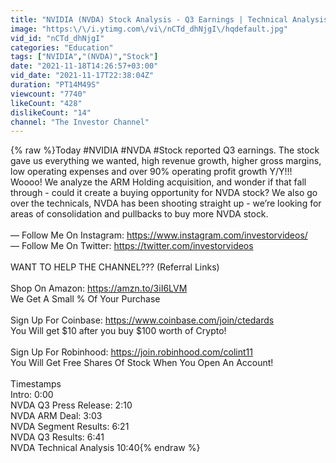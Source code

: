```yaml
---
title: "NVIDIA (NVDA) Stock Analysis - Q3 Earnings | Technical Analysis | Too Late To Buy NVDA Stock??"
image: "https:\/\/i.ytimg.com\/vi\/nCTd_dhNjgI\/hqdefault.jpg"
vid_id: "nCTd_dhNjgI"
categories: "Education"
tags: ["NVIDIA","(NVDA)","Stock"]
date: "2021-11-18T14:26:57+03:00"
vid_date: "2021-11-17T22:38:04Z"
duration: "PT14M49S"
viewcount: "7740"
likeCount: "428"
dislikeCount: "14"
channel: "The Investor Channel"
---
```

{% raw %}Today #NVIDIA #NVDA #Stock reported Q3 earnings. The stock gave us everything we wanted, high revenue growth, higher gross margins, low operating expenses and over 90% operating profit growth Y/Y!!! Woooo! We analyze the ARM Holding acquisition, and wonder if that fall through - could it create a buying opportunity for NVDA stock? We also go over the technicals, NVDA has been shooting straight up - we’re looking for areas of consolidation and pullbacks to buy more NVDA stock. <br /><br />— Follow Me On Instagram: <a rel="nofollow" target="blank" href="https://www.instagram.com/investorvideos/">https://www.instagram.com/investorvideos/</a><br />— Follow Me On Twitter: <a rel="nofollow" target="blank" href="https://twitter.com/investorvideos">https://twitter.com/investorvideos</a><br /><br />WANT TO HELP THE CHANNEL??? (Referral Links)<br /><br />Shop On Amazon: <a rel="nofollow" target="blank" href="https://amzn.to/3iI6LVM">https://amzn.to/3iI6LVM</a><br />We Get A Small % Of Your Purchase<br /><br />Sign Up For Coinbase: <a rel="nofollow" target="blank" href="https://www.coinbase.com/join/ctedards">https://www.coinbase.com/join/ctedards</a><br />You Will get $10 after you buy $100 worth of Crypto!<br /><br />Sign Up For Robinhood: <a rel="nofollow" target="blank" href="https://join.robinhood.com/colint11">https://join.robinhood.com/colint11</a><br />You Will Get Free Shares Of Stock When You Open An Account!<br /><br />Timestamps<br />Intro: 0:00<br />NVDA Q3 Press Release: 2:10<br />NVDA ARM Deal: 3:03<br />NVDA Segment Results: 6:21<br />NVDA Q3 Results: 6:41<br />NVDA Technical Analysis 10:40{% endraw %}
